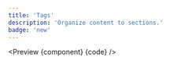 ```yaml
---
title: 'Tags'
description: 'Organize content to sections.'
badge: 'new'
---
```


<script>
	import {ComponentAPI, Preview} from '$site/index.ts';

	// import api from './api';
	import {default as component} from './component.svelte';
	import {default as code} from './component.svelte?raw';
</script>

<Preview {component} {code} />
